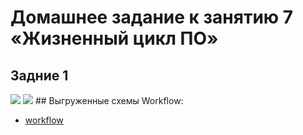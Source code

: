 # Домашнее задание к занятию 7 «Жизненный цикл ПО»

## Задние 1 
<image src="1.png">
<image src="2.png">
## Выгруженные схемы Workflow:

* [workflow](https://github.com/aabelyaev/studynetelogy/blob/main/software_lifecycle/homework1/SearchRequest.xml)